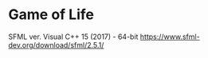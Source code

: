 # Game of Life
SFML ver. Visual C++ 15 (2017) - 64-bit https://www.sfml-dev.org/download/sfml/2.5.1/
